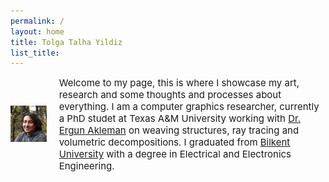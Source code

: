 ```yaml
---
permalink: /
layout: home
title: Tolga Talha Yildiz
list_title: 
---
```


<style>
    .container{
        display:flex;
        align-items: center;
        justify-content: center;
    }
    .img{
        max-width:100%;
        max-height:100%;
        float:left
    }
    .text{
        font-size: 15px;
        padding-left: 20px;
    }
</style>

<div class="container">
    
<div class="image">
    <img src="../assets/imgs/pp.jpg">
</div>

<div class="text">
Welcome to my page, this is where I showcase my art, research and some thoughts and processes about everything. I am a computer graphics researcher, currently a PhD studet at Texas A&M University working with <a href="http://people.tamu.edu/~ergun/">Dr. Ergun Akleman</a> on weaving structures, ray tracing and volumetric decompositions. I graduated from <a href="https://w3.bilkent.edu.tr/bilkent/">Bilkent University</a> with a degree in Electrical and Electronics Engineering.
</div>
</div>

